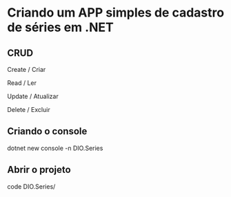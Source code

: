 # Criando um APP simples de cadastro de séries em .NET

## CRUD

Create / Criar

Read / Ler

Update / Atualizar

Delete / Excluir

## Criando o console

dotnet new console -n DIO.Series

## Abrir o projeto

code DIO.Series/